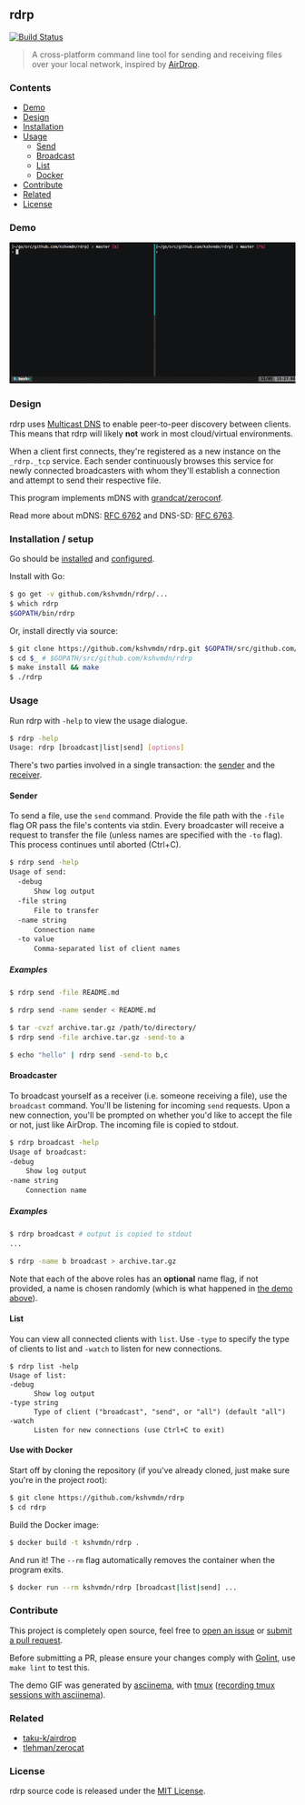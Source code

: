 ## rdrp

[![Build Status](https://travis-ci.org/kshvmdn/rdrp.svg?branch=master)](https://travis-ci.org/kshvmdn/rdrp)

> A cross-platform command line tool for sending and receiving files over your local network, inspired by [AirDrop](https://support.apple.com/en-ca/HT204144).

### Contents

  - [Demo](#demo)
  - [Design](#design)
  - [Installation](#installation--setup)
  - [Usage](#usage)
    + [Send](#sender)
    + [Broadcast](#broadcaster)
    + [List](#list)
    + [Docker](#use-with-docker)
  - [Contribute](#contribute)
  - [Related](#related)
  - [License](#license)

### Demo

<a href="https://asciinema.org/a/120148"><img src="./rdrp.gif"></a>

### Design

rdrp uses [Multicast DNS](https://en.wikipedia.org/wiki/Multicast_DNS) to enable peer-to-peer discovery between clients. This means that rdrp will likely **not** work in most cloud/virtual environments.

When a client first connects, they're registered as a new instance on the `_rdrp._tcp` service. Each sender continuously browses this service for newly connected broadcasters with whom they'll establish a connection and attempt to send their respective file.

This program implements mDNS with [grandcat/zeroconf](https://github.com/grandcat/zeroconf).

Read more about mDNS: [RFC 6762](https://tools.ietf.org/html/rfc6762) and DNS-SD: [RFC 6763](https://tools.ietf.org/html/rfc6763).

### Installation / setup

Go should be [installed](https://golang.org/doc/install) and [configured](https://golang.org/doc/install#testing).

Install with Go:

  ```sh
  $ go get -v github.com/kshvmdn/rdrp/...
  $ which rdrp
  $GOPATH/bin/rdrp
  ```

Or, install directly via source:

  ```sh
  $ git clone https://github.com/kshvmdn/rdrp.git $GOPATH/src/github.com/kshvmdn/rdrp
  $ cd $_ # $GOPATH/src/github.com/kshvmdn/rdrp
  $ make install && make
  $ ./rdrp
  ```

### Usage

Run rdrp with `-help` to view the usage dialogue.

  ```sh
  $ rdrp -help
  Usage: rdrp [broadcast|list|send] [options]
  ```

There's two parties involved in a single transaction: the [sender](#sender) and the [receiver](#broadcaster).

#### Sender

To send a file, use the `send` command. Provide the file path with the `-file` flag OR pass the file's contents via stdin. Every broadcaster will receive a request to transfer the file (unless names are specified with the `-to` flag). This process continues until aborted (Ctrl+C).

  ```sh
  $ rdrp send -help
  Usage of send:
    -debug
        Show log output
    -file string
        File to transfer
    -name string
        Connection name
    -to value
        Comma-separated list of client names
  ```

##### Examples

```sh
$ rdrp send -file README.md
```

```sh
$ rdrp send -name sender < README.md
```

```sh
$ tar -cvzf archive.tar.gz /path/to/directory/
$ rdrp send -file archive.tar.gz -send-to a
```

```sh
$ echo "hello" | rdrp send -send-to b,c
```

#### Broadcaster

To broadcast yourself as a receiver (i.e. someone receiving a file), use the `broadcast` command. You'll be listening for incoming `send` requests. Upon a new connection, you'll be prompted on whether you'd like to accept the file or not, just like AirDrop. The incoming file is copied to stdout.

  ```sh
  $ rdrp broadcast -help
  Usage of broadcast:
  -debug
      Show log output
  -name string
      Connection name
  ```

##### Examples

  ```sh
  $ rdrp broadcast # output is copied to stdout
  ...
  ```

  ```sh
  $ rdrp -name b broadcast > archive.tar.gz
  ```

Note that each of the above roles has an **optional** name flag, if not provided, a name is chosen randomly (which is what happened in [the demo above](#demo)).

#### List

You can view all connected clients with `list`. Use `-type` to specify the type of clients to list and `-watch` to listen for new connections.

  ```
  $ rdrp list -help
  Usage of list:
  -debug
    	Show log output
  -type string
    	Type of client ("broadcast", "send", or "all") (default "all")
  -watch
    	Listen for new connections (use Ctrl+C to exit)
  ```

#### Use with Docker

Start off by cloning the repository (if you've already cloned, just make sure you're in the project root):

  ```sh
  $ git clone https://github.com/kshvmdn/rdrp
  $ cd rdrp
  ```

Build the Docker image:

  ```sh
  $ docker build -t kshvmdn/rdrp .
  ```

And run it! The `--rm` flag automatically removes the container when the program exits.

  ```sh
  $ docker run --rm kshvmdn/rdrp [broadcast|list|send] ...
  ```

### Contribute

This project is completely open source, feel free to [open an issue](https://github.com/kshvmdn/rdrp/issues) or [submit a pull request](https://github.com/kshvmdn/rdrp/pulls).

Before submitting a PR, please ensure your changes comply with [Golint](https://github.com/golang/lint), use `make lint` to test this.

The demo GIF was generated by [asciinema](https://asciinema.org/), with [tmux](https://tmux.github.io/) ([recording tmux sessions with asciinema](https://github.com/asciinema/asciinema/wiki/Recording-tmux-session)).

### Related

- [taku-k/airdrop](https://github.com/taku-k/airdrop)
- [tlehman/zerocat](https://github.com/tlehman/zerocat)

### License

rdrp source code is released under the [MIT License](./LICENSE).
